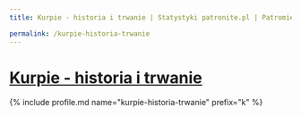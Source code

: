 ```yaml
---
title: Kurpie - historia i trwanie | Statystyki patronite.pl | Patromierz

permalink: /kurpie-historia-trwanie
---
```


# [Kurpie - historia i trwanie](https://patronite.pl/kurpie-historia-trwanie)

{% include profile.md name="kurpie-historia-trwanie" prefix="k" %}
